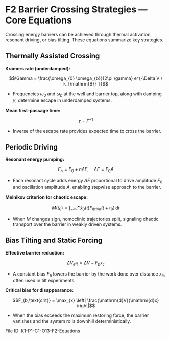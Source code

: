 # F2 Barrier Crossing Strategies — Core Equations

Crossing energy barriers can be achieved through thermal activation, resonant driving, or bias tilting. These equations summarize key strategies.

## Thermally Assisted Crossing
**Kramers rate (underdamped):**

$$\Gamma = \frac{\omega_{0} \omega_{b}}{2\pi \gamma} e^{-\Delta V / k_{\mathrm{B}} T}$$

- Frequencies $\omega_{0}$ and $\omega_{b}$ at the well and barrier top, along with damping $\gamma$, determine escape in underdamped systems.

**Mean first-passage time:**

$$\tau = \Gamma^{-1}$$

- Inverse of the escape rate provides expected time to cross the barrier.

## Periodic Driving
**Resonant energy pumping:**

$$E_{n} = E_{0} + n \Delta E, \quad \Delta E = F_{0} A$$

- Each resonant cycle adds energy $\Delta E$ proportional to drive amplitude $F_{0}$ and oscillation amplitude $A$, enabling stepwise approach to the barrier.

**Melnikov criterion for chaotic escape:**

$$M(t_{0}) = \int_{-\infty}^{\infty} \dot{x}_{0}(t) F_{\text{drive}}(t + t_{0}) \, \mathrm{d}t$$

- When $M$ changes sign, homoclinic trajectories split, signaling chaotic transport over the barrier in weakly driven systems.

## Bias Tilting and Static Forcing
**Effective barrier reduction:**

$$\Delta V_{\text{eff}} = \Delta V - F_{b} x_{c}$$

- A constant bias $F_{b}$ lowers the barrier by the work done over distance $x_{c}$, often used in tilt experiments.

**Critical bias for disappearance:**

$$F_{b,\text{crit}} = \max_{x} \left| \frac{\mathrm{d}V}{\mathrm{d}x} \right|$$

- When the bias exceeds the maximum restoring force, the barrier vanishes and the system rolls downhill deterministically.

File ID: K1-P1-C1-O13-F2-Equations
